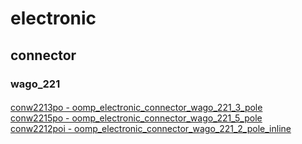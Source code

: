 # electronic   
## connector   
### wago_221   
####    
[conw2213po - oomp_electronic_connector_wago_221_3_pole](https://github.com/oomlout/oomlout_oomp_part_src/tree/main/parts/electronic_connector_wago_221_3_pole/working)   
[conw2215po - oomp_electronic_connector_wago_221_5_pole](https://github.com/oomlout/oomlout_oomp_part_src/tree/main/parts/electronic_connector_wago_221_5_pole/working)   
[conw2212poi - oomp_electronic_connector_wago_221_2_pole_inline](https://github.com/oomlout/oomlout_oomp_part_src/tree/main/parts/electronic_connector_wago_221_2_pole_inline/working)   
